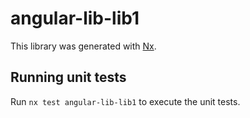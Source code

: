 # angular-lib-lib1

This library was generated with [Nx](https://nx.dev).

## Running unit tests

Run `nx test angular-lib-lib1` to execute the unit tests.
